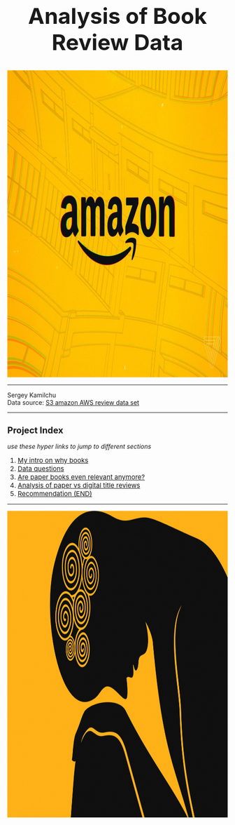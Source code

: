 
<h1 style="text-align:center; font-size:50px;">Analysis of Book Review Data</h1>

<img src="./imgs_charts/amazon_opening_logo.jpg" atl='amazon logo' height="700" width="900">



---
Sergey Kamilchu  
Data source: [S3 amazon AWS review data set](https://s3.amazonaws.com/amazon-reviews-pds/tsv/index.txt)

---

<!-- <img src=./imgs_charts/book.jpg atl='book' height="900" width="900"/> -->

<h2 style="text-align:left; font-size:20px;">Project Index</h2>

*use these hyper links to jump to different sections*

<ol>
  <li style="text-align:left; font-size:15px;"><a href='#section1'>My intro on why books</a></li>
  <li style="text-align:left; font-size:15px;"><a href='#section2'>Data questions</a></li>
  <li style="text-align:left; font-size:15px;"><a href='#section3'>Are paper books even relevant anymore?</a></li>
  <li style="text-align:left; font-size:15px;"><a href='#section4'>Analysis of paper vs digital title reviews</a></li>
  <li style="text-align:left; font-size:15px;"><a href='#section5'>Recommendation (END)</a></li>
</ol>

---

<a id="section1"></a>
<img src="./imgs_charts/in_the_dumps.jpg" atl='in the dumps' height="700" width="900"/>


```
